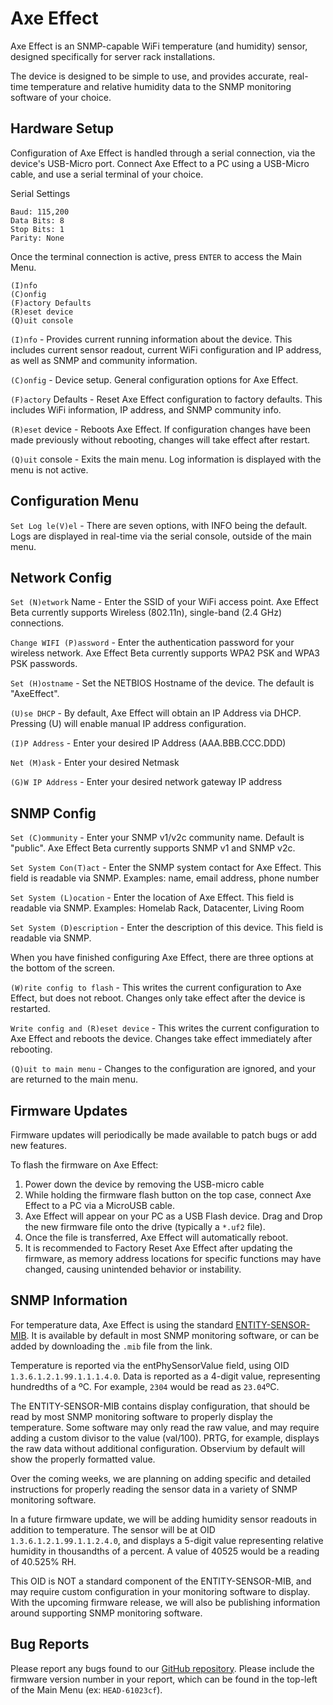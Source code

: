 # Axe Effect

Axe Effect is an SNMP-capable WiFi temperature (and humidity) sensor, designed specifically for server rack installations.

The device is designed to be simple to use, and provides accurate, real-time temperature and relative humidity data to the SNMP monitoring software of your choice.

## Hardware Setup

Configuration of Axe Effect is handled through a serial connection, via the device's USB-Micro port. Connect Axe Effect to a PC using a USB-Micro cable, and use a serial terminal of your choice.

Serial Settings

```
Baud: 115,200
Data Bits: 8
Stop Bits: 1
Parity: None
```

Once the terminal connection is active, press `ENTER` to access the Main Menu.

```menu
(I)nfo
(C)onfig
(F)actory Defaults
(R)eset device
(Q)uit console
```

`(I)nfo` - Provides current running information about the device. This includes current sensor readout, current WiFi configuration and IP address, as well as SNMP and community information.

`(C)onfig` - Device setup. General configuration options for Axe Effect.

`(F)actory` Defaults - Reset Axe Effect configuration to factory defaults. This includes WiFi information, IP address, and SNMP community info.

`(R)eset` device - Reboots Axe Effect. If configuration changes have been made previously without rebooting, changes will take effect after restart.

`(Q)uit` console - Exits the main menu. Log information is displayed with the menu is not active.

## Configuration Menu

`Set Log le(V)el` - There are seven options, with INFO being the default. Logs are displayed in real-time via the serial console, outside of the main menu.

## Network Config

`Set (N)etwork` Name - Enter the SSID of your WiFi access point. Axe Effect Beta currently supports Wireless (802.11n), single-band (2.4 GHz) connections.

`Change WIFI (P)assword` - Enter the authentication password for your wireless network. Axe Effect Beta currently supports WPA2 PSK and WPA3 PSK passwords.

`Set (H)ostname` - Set the NETBIOS Hostname of the device. The default is "AxeEffect".

`(U)se DHCP` - By default, Axe Effect will obtain an IP Address via DHCP. Pressing (U) will enable manual IP address configuration.

`(I)P Address` - Enter your desired IP Address (AAA.BBB.CCC.DDD)

`Net (M)ask` - Enter your desired Netmask

`(G)W IP Address` - Enter your desired network gateway IP address

## SNMP Config

`Set (C)ommunity` - Enter your SNMP v1/v2c community name. Default is "public". Axe Effect Beta currently supports SNMP v1 and SNMP v2c.

`Set System Con(T)act` - Enter the SNMP system contact for Axe Effect. This field is readable via SNMP. Examples: name, email address, phone number

`Set System (L)ocation` - Enter the location of Axe Effect. This field is readable via SNMP. Examples: Homelab Rack, Datacenter, Living Room

`Set System (D)escription` - Enter the description of this device. This field is readable via SNMP.

When you have finished configuring Axe Effect, there are three options at the bottom of the screen.

`(W)rite config to flash` - This writes the current configuration to Axe Effect, but does not reboot. Changes only take effect after the device is restarted.

`Write config and (R)eset device` - This writes the current configuration to Axe Effect and reboots the device. Changes take effect immediately after rebooting.

`(Q)uit to main menu` - Changes to the configuration are ignored, and your are returned to the main menu.

## Firmware Updates

Firmware updates will periodically be made available to patch bugs or add new features.

To flash the firmware on Axe Effect:

  1) Power down the device by removing the USB-micro cable
  2) While holding the firmware flash button on the top case, connect Axe Effect to a PC via a MicroUSB cable.
  3) Axe Effect will appear on your PC as a USB Flash device. Drag and Drop the new firmware file onto the drive (typically a `*.uf2` file).
  4) Once the file is transferred, Axe Effect will automatically reboot.
  5) It is recommended to Factory Reset Axe Effect after updating the firmware, as memory address locations for specific functions may have changed, causing unintended behavior or instability.

## SNMP Information

For temperature data, Axe Effect is using the standard [ENTITY-SENSOR-MIB](https://www.circitor.fr/Mibs/Html/E/ENTITY-SENSOR-MIB.php). It is available by default in most SNMP monitoring software, or can  be added by downloading the `.mib` file from the link.

Temperature is reported via the entPhySensorValue field, using OID `1.3.6.1.2.1.99.1.1.1.4.0`. Data is reported as a 4-digit value, representing hundredths of a ºC. For example, `2304` would be read as `23.04`ºC.

The ENTITY-SENSOR-MIB contains display configuration, that should be read by most SNMP monitoring software to properly display the temperature. Some software may only read the raw value, and may require adding a custom divisor to the value (val/100). PRTG, for example, displays the raw data without additional configuration. Observium by default will show the properly formatted value.

Over the coming weeks, we are planning on adding specific and detailed instructions for properly reading the sensor data in a variety of SNMP monitoring software.

In a future firmware update, we will be adding humidity sensor readouts in addition to temperature. The sensor will be at OID `1.3.6.1.2.1.99.1.1.2.4.0`, and displays a 5-digit value representing relative humidity in thousandths of a percent. A value of 40525 would be a reading of 40.525% RH.

This OID is NOT a standard component of the ENTITY-SENSOR-MIB, and may require custom configuration in your monitoring software to display. With the upcoming firmware release, we will also be publishing information around supporting SNMP monitoring software.

## Bug Reports

Please report any bugs found to our [GitHub repository](https://github.com/CraftComputing/CraftComputingProjectAxeEffect/issues). Please include the firmware version number in your report, which can be found in the top-left of the Main Menu (ex: `HEAD-61023cf`).
